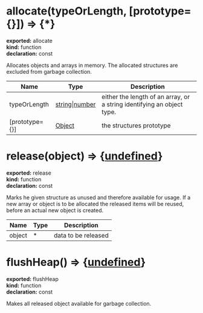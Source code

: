 # allocate(typeOrLength, [prototype={}]) => {*}          
  
**exported:** allocate          
**kind:** function          
**declaration:** const          
  
Allocates objects and arrays in memory. The allocated structures are excluded from garbage collection.          
  
| Name | Type | Description |            
|------|------|-------------|            
| typeOrLength | [string](https://developer.mozilla.org/en-US/docs/Web/JavaScript/Reference/Global_Objects/String)&#124;[number](https://developer.mozilla.org/en-US/docs/Web/JavaScript/Reference/Global_Objects/Number) | either the length of an array, or a string identifying an object type. |          
| [prototype={}] | [Object](https://developer.mozilla.org/en-US/docs/Web/JavaScript/Reference/Global_Objects/Object) | the structures prototype |          
  
# release(object) => {[undefined](https://developer.mozilla.org/en-US/docs/Web/JavaScript/Reference/Global_Objects/undefined)}        
  
**exported:** release        
**kind:** function        
**declaration:** const        
  
Marks he given structure as unused and therefore available for usage. If a new array or object is to be allocated the released items will be reused, before an actual new object is created.        
  
| Name | Type | Description |          
|------|------|-------------|          
| object | * | data to be released |        
  
# flushHeap() => {[undefined](https://developer.mozilla.org/en-US/docs/Web/JavaScript/Reference/Global_Objects/undefined)}      
  
**exported:** flushHeap      
**kind:** function      
**declaration:** const      
  
Makes all released object available for garbage collection.      
  
